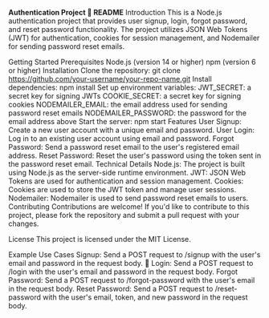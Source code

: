 **Authentication Project 🔐 README**
Introduction
This is a Node.js authentication project that provides user signup, login, forgot password, and reset password functionality. The project utilizes JSON Web Tokens (JWT) for authentication, cookies for session management, and Nodemailer for sending password reset emails.

Getting Started
Prerequisites
Node.js (version 14 or higher)
npm (version 6 or higher)
Installation
Clone the repository: git clone https://github.com/your-username/your-repo-name.git
Install dependencies: npm install
Set up environment variables:
JWT_SECRET: a secret key for signing JWTs
COOKIE_SECRET: a secret key for signing cookies
NODEMAILER_EMAIL: the email address used for sending password reset emails
NODEMAILER_PASSWORD: the password for the email address above
Start the server: npm start
Features
User Signup: Create a new user account with a unique email and password.
User Login: Log in to an existing user account using email and password.
Forgot Password: Send a password reset email to the user's registered email address.
Reset Password: Reset the user's password using the token sent in the password reset email.
Technical Details
Node.js: The project is built using Node.js as the server-side runtime environment.
JWT: JSON Web Tokens are used for authentication and session management.
Cookies: Cookies are used to store the JWT token and manage user sessions.
Nodemailer: Nodemailer is used to send password reset emails to users.
Contributing
Contributions are welcome! If you'd like to contribute to this project, please fork the repository and submit a pull request with your changes.

License
This project is licensed under the MIT License.

Example Use Cases
Signup: Send a POST request to /signup with the user's email and password in the request body. 🔐
Login: Send a POST request to /login with the user's email and password in the request body.
Forgot Password: Send a POST request to /forgot-password with the user's email in the request body.
Reset Password: Send a POST request to /reset-password with the user's email, token, and new password in the request body.
